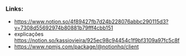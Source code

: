### Links:

- https://www.notion.so/4f89427fb7d24b228076abbc290115d3?v=7308d55692974b80881b79fff4cbb151
- explicações https://notion.so/kassiovieira/925ec98c94454c1f9bf3109a97fc5c8f
- https://www.npmjs.com/package/@notionhq/client
